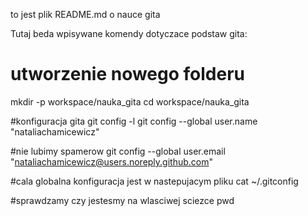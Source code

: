 to jest plik README.md o nauce gita

Tutaj beda wpisywane komendy dotyczace podstaw gita:

# utworzenie nowego folderu
mkdir -p workspace/nauka_gita
cd workspace/nauka_gita

#konfiguracja gita
git config -l
git config --global user.name "nataliachamicewicz"

#nie lubimy spamerow
git config --global user.email "nataliachamicewicz@users.noreply.github.com"

#cala globalna konfiguracja jest w nastepujacym pliku
cat ~/.gitconfig

#sprawdzamy czy jestesmy na wlasciwej sciezce
pwd

